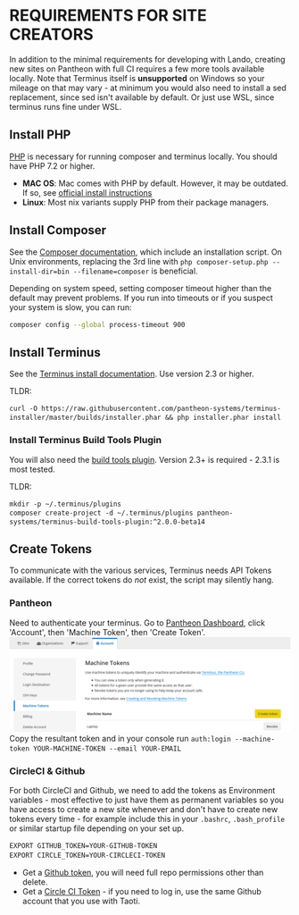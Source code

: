 # REQUIREMENTS FOR SITE CREATORS
In addition to the minimal requirements for developing with Lando, creating new sites on Pantheon with full CI requires
a few more tools available locally. Note that Terminus itself is **unsupported** on Windows so your mileage on that may
vary - at minimum you would also need to install a sed replacement, since sed isn't available by default. Or just use
WSL, since terminus runs fine under WSL.

## Install PHP
[PHP](https://www.php.net/) is necessary for running composer and terminus locally. You should have PHP 7.2 or higher.

* **MAC OS**: Mac comes with PHP by default. However, it may be outdated. If so, see [official install instructions](
https://www.php.net/manual/en/install.macosx.packages.php)
* **Linux**: Most nix variants supply PHP from their package managers.

## Install Composer
See the [Composer documentation](https://getcomposer.org/download/), which include an installation script. On Unix
environments, replacing the 3rd line with `php composer-setup.php --install-dir=bin --filename=composer` is beneficial.

Depending on system speed, setting composer timeout higher than the default may prevent problems. If you run into
timeouts or if you suspect your system is slow, you can run:
```bash
composer config --global process-timeout 900
```
 

## Install Terminus
See the [Terminus install documentation](https://pantheon.io/docs/terminus/install/). Use version 2.3 or higher.

TLDR:
```
curl -O https://raw.githubusercontent.com/pantheon-systems/terminus-installer/master/builds/installer.phar && php installer.phar install
```

### Install Terminus Build Tools Plugin
You will also need the [build tools plugin](https://github.com/pantheon-systems/terminus-build-tools-plugin/). Version
2.3+ is required - 2.3.1 is most tested.

TLDR:
```
mkdir -p ~/.terminus/plugins
composer create-project -d ~/.terminus/plugins pantheon-systems/terminus-build-tools-plugin:^2.0.0-beta14
```

## Create Tokens
To communicate with the various services, Terminus needs API Tokens available. If the correct tokens do *not* exist,
the script may silently hang.

### Pantheon
Need to authenticate your terminus. Go to [Pantheon Dashboard](https://dashboard.pantheon.io), click 'Account', then
'Machine Token', then 'Create Token'.
![Creating a Pantheon Token](token-pantheon.png)
Copy the resultant token and in your console run `auth:login --machine-token YOUR-MACHINE-TOKEN --email YOUR-EMAIL`

### CircleCI & Github
For both CircleCI and Github, we need to add the tokens as Environment variables - most effective to just have them as
permanent variables so you have access to create a new site whenever and don't have to create new tokens every time -
for example include this in your `.bashrc`, `.bash_profile` or similar startup file depending on your set up.
```bash
EXPORT GITHUB_TOKEN=YOUR-GITHUB-TOKEN
EXPORT CIRCLE_TOKEN=YOUR-CIRCLECI-TOKEN
```

- Get a [Github token](https://github.com/settings/tokens), you will need full repo permissions other than delete.
- Get a [Circle CI Token](https://app.circleci.com/settings/user/tokens) - if you need to log in, use the same Github
account that you use with Taoti.
